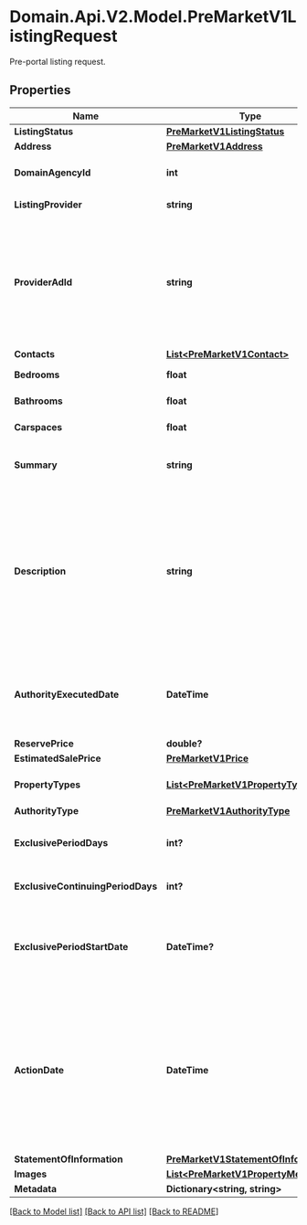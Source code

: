 # Domain.Api.V2.Model.PreMarketV1ListingRequest
Pre-portal listing request.
## Properties

Name | Type | Description | Notes
------------ | ------------- | ------------- | -------------
**ListingStatus** | [**PreMarketV1ListingStatus**](PreMarketV1ListingStatus.md) |  | 
**Address** | [**PreMarketV1Address**](PreMarketV1Address.md) |  | 
**DomainAgencyId** | **int** | The Domain agency ID. Must match an existing Domain agency ID. | 
**ListingProvider** | **string** | A string identifying the source of the listing | [optional] 
**ProviderAdId** | **string** | External Advertisement Id of up to 50 characters will be stored.  This value is correlated with actual Domain listing when it is created, and it should be unique for the listing provider.   This value is case-insensitive (meaning AAAA will update aaaa). | [optional] 
**Contacts** | [**List&lt;PreMarketV1Contact&gt;**](PreMarketV1Contact.md) |  | [optional] 
**Bedrooms** | **float** | Number of bedrooms divisible by 0.5. | 
**Bathrooms** | **float** | Number of bathrooms divisible by 0.5. | 
**Carspaces** | **float** | Number of car spaces divisible by 0.5. | 
**Summary** | **string** | Headline of the advertisement. Any HTML will be stripped out. | [optional] 
**Description** | **string** | Description of the property.  Allow up to 6000 characters in length. The following HTML elements are permitted: &#x60;&#x60;&#x60;&lt;br /&gt;, &lt;p&gt;&lt;/p&gt;, &amp;nbsp;&#x60;&#x60;&#x60; . HTML must be well-formed.  Carriage Returns are interpreted as line breaks. Foreign characters must be HTML encoded, e.g., façade for façade | [optional] 
**AuthorityExecutedDate** | **DateTime** | The date on which the authority contract was executed.  The date must comply with the ISO 8601 and be in the UTC format, e.g. 2009-06-15T13:45:30.0000000Z. | 
**ReservePrice** | **double?** | Vendor reserve price. | [optional] 
**EstimatedSalePrice** | [**PreMarketV1Price**](PreMarketV1Price.md) |  | 
**PropertyTypes** | [**List&lt;PreMarketV1PropertyType&gt;**](PreMarketV1PropertyType.md) | The property types (e.g. house, apartment/unit/flat, etc.). | 
**AuthorityType** | [**PreMarketV1AuthorityType**](PreMarketV1AuthorityType.md) |  | 
**ExclusivePeriodDays** | **int?** | The time (in days) that the agent has exclusive authority to sell the property. | [optional] 
**ExclusiveContinuingPeriodDays** | **int?** | The time (in days) that exclusive authority has been extended. | [optional] 
**ExclusivePeriodStartDate** | **DateTime?** | Start date of the exclusivity period.  The date must comply with the ISO 8601 and be in the UTC format, e.g. 2009-06-15T13:45:30.0000000Z. | [optional] 
**ActionDate** | **DateTime** | The date that this property was listed, sold or withdrawn. It is required if listing status is marked to be \&quot;sold, withdrawn, or listed\&quot;.  The date must comply with the ISO 8601 and be in the UTC format, e.g. 2009-06-15T13:45:30.0000000Z.   Only the date part will be saved, time part will be discarded. | 
**StatementOfInformation** | [**PreMarketV1StatementOfInformation**](PreMarketV1StatementOfInformation.md) |  | [optional] 
**Images** | [**List&lt;PreMarketV1PropertyMedia&gt;**](PreMarketV1PropertyMedia.md) |  | [optional] 
**Metadata** | **Dictionary&lt;string, string&gt;** | Optional listing metadata. | [optional] 

[[Back to Model list]](../README.md#documentation-for-models) [[Back to API list]](../README.md#documentation-for-api-endpoints) [[Back to README]](../README.md)

